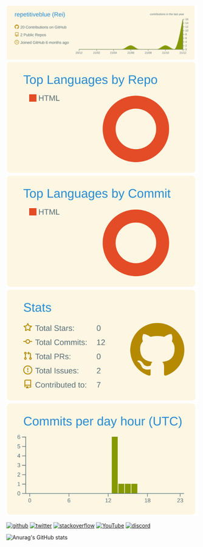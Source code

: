 <img src='https://raw.githubusercontent.com/repetitiveblue/repetitiveblue/master/profile-summary-card-output/solarized/0-profile-details.svg'><img src='https://raw.githubusercontent.com/repetitiveblue/repetitiveblue/master/profile-summary-card-output/solarized/1-repos-per-language.svg'><img src='https://raw.githubusercontent.com/repetitiveblue/repetitiveblue/master/profile-summary-card-output/solarized/2-most-commit-language.svg'><img src='https://raw.githubusercontent.com/repetitiveblue/repetitiveblue/master/profile-summary-card-output/solarized/3-stats.svg'><img src='https://raw.githubusercontent.com/repetitiveblue/repetitiveblue/master/profile-summary-card-output/solarized/4-productive-time.svg'>

[<img src='https://imgur.com/7jiwnGD.png' alt='github' height='40'>](https://github.com/repetitiveblue) [<img src='https://imgur.com/ELp7B2a.png' alt='twitter' height='40'>](https://twitter.com/repetitiveblue) [<img src='https://imgur.com/yroFyHL.png' alt='stackoverflow' height='40'>](https://stackoverflow.com/users/17724474) [<img src='https://imgur.com/DqwGRrf.png' alt='YouTube' height='40'>](https://www.youtube.com/channel/UCG30ADu-lMYQeq2zrL__bQg) [<img src='https://imgur.com/nJpygG1.png' alt='discord' height='40'>](https://discords.com/bio/p/reihan)


![Anurag's GitHub stats](https://github-readme-stats.vercel.app/api?username=repetitiveblue&theme=vue&show_icons=true)
